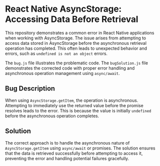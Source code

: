 # React Native AsyncStorage: Accessing Data Before Retrieval

This repository demonstrates a common error in React Native applications when working with AsyncStorage.  The issue arises from attempting to access data stored in AsyncStorage before the asynchronous retrieval operation has completed. This often leads to unexpected behavior and errors, such as `undefined is not an object` errors.

The `bug.js` file illustrates the problematic code. The `bugSolution.js` file demonstrates the corrected code with proper error handling and asynchronous operation management using `async/await`.

## Bug Description

When using `AsyncStorage.getItem`, the operation is asynchronous.  Attempting to immediately use the returned value before the promise resolves leads to the error. This is because the value is initially `undefined` before the asynchronous operation completes.

## Solution

The correct approach is to handle the asynchronous nature of `AsyncStorage.getItem` using `async/await` or promises.  The solution ensures that the data is retrieved successfully before attempting to access it, preventing the error and handling potential failures gracefully.